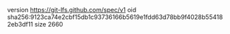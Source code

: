 version https://git-lfs.github.com/spec/v1
oid sha256:9123ca74e2cbf15db1c93736166b5619e1fdd63d78bb9f4028b554182eb3df11
size 2660
